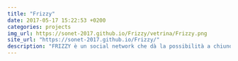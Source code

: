 ```yaml
---
title: "Frizzy"
date: 2017-05-17 15:22:53 +0200
categories: projects
img_url: https://sonet-2017.github.io/Frizzy/vetrina/Frizzy.png
site_url: "https://sonet-2017.github.io/Frizzy/"
description: "FRIZZY è un social network che dà la possibilità a chiunque di poter organizzare o partecipare ad un evento aperitivo."
---
```


